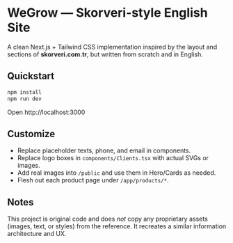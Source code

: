 
# WeGrow — Skorveri-style English Site

A clean Next.js + Tailwind CSS implementation inspired by the layout and sections of **skorveri.com.tr**, but written from scratch and in English.

## Quickstart
```bash
npm install
npm run dev
```
Open http://localhost:3000

## Customize
- Replace placeholder texts, phone, and email in components.
- Replace logo boxes in `components/Clients.tsx` with actual SVGs or images.
- Add real images into `/public` and use them in Hero/Cards as needed.
- Flesh out each product page under `/app/products/*`.

## Notes
This project is original code and does *not* copy any proprietary assets (images, text, or styles) from the reference. It recreates a similar information architecture and UX.
